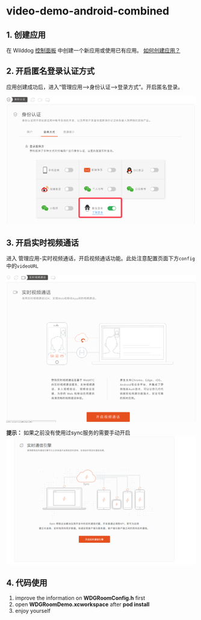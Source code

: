# video-demo-android-combined

## 1. 创建应用

在 Wilddog [控制面板](https://www.wilddog.com/dashboard/) 中创建一个新应用或使用已有应用。 [如何创建应用？](https://docs.wilddog.com/console/creat.html)

## 2. 开启匿名登录认证方式

应用创建成功后，进入“管理应用-->身份认证-->登录方式”。开启匿名登录。

![](https://github.com/WildDogTeam/video-demo-android-conference/raw/master/images/openanonymous.png)

## 3. 开启实时视频通话

进入 管理应用-实时视频通话，开启视频通话功能。此处注意配置页面下方`config`中的`videoURL`

![](https://github.com/WildDogTeam/video-demo-android-conference/raw/master/images/video_quickstart_openVideo.png)

**提示：**
如果之前没有使用过sync服务的需要手动开启
![](https://github.com/WildDogTeam/video-demo-android-conference/raw/master/images/opensync.png)

## 4. 代码使用

1. improve the information on **WDGRoomConfig.h** first
2. open **WDGRoomDemo.xcworkspace** after **pod install**
3. enjoy yourself
